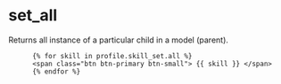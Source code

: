# set_all

Returns all instance of a particular child in a model (parent).

```
      {% for skill in profile.skill_set.all %}
      <span class="btn btn-primary btn-small"> {{ skill }} </span>
      {% endfor %}
```
